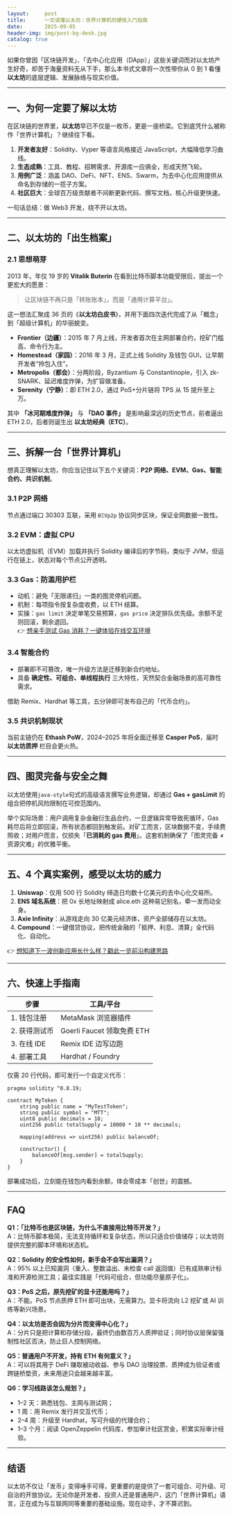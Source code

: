 ```yaml
---
layout:     post
title:      一文读懂以太坊：世界计算机的硬核入门指南
date:       2025-09-05
header-img: img/post-bg-desk.jpg
catalog: true
---
```


如果你曾因「区块链开发」、「去中心化应用（DApp）」这些关键词而对以太坊产生好奇，却苦于海量资料无从下手，那么本书式文章将一次性带你从 0 到 1 看懂**以太坊**的底层逻辑、发展脉络与现实价值。

---

## 一、为何一定要了解以太坊

在区块链的世界里，**以太坊**早已不仅是一枚币，更是一座桥梁。它到底凭什么被称作「世界计算机」？继续往下看。

1. **开发者友好**：Solidity、Vyper 等语言风格接近 JavaScript，大幅降低学习曲线。  
2. **生态成熟**：工具、教程、招聘需求、开源库一应俱全，形成天然飞轮。  
3. **用例广泛**：涵盖 DAO、DeFi、NFT、ENS、Swarm，为去中心化应用提供从命名到存储的一揽子方案。  
4. **社区巨大**：全球百万级贡献者不间断更新代码、撰写文档，核心升级更快速。

一句话总结：做 Web3 开发，绕不开以太坊。

---

## 二、以太坊的「出生档案」

### 2.1 思想萌芽

2013 年，年仅 19 岁的 **Vitalik Buterin** 在看到比特币脚本功能受限后，提出一个更宏大的愿景：  
> 让区块链不再只是「转账账本」，而是「通用计算平台」。

这一想法汇聚成 36 页的《**以太坊白皮书**》，并用下面四次迭代完成了从「概念」到「超级计算机」的华丽蜕变。

- **Frontier（边疆）**：2015 年 7 月上线，开发者首次在主网部署合约，挖矿门槛高、命令行为主。  
- **Homestead（家园）**：2016 年 3 月，正式上线 Solidity 及钱包 GUI，让早期开发者“拎包入住”。  
- **Metropolis（都会）**：分两阶段，Byzantium 与 Constantinople，引入 zk-SNARK、延迟难度炸弹，为扩容做准备。  
- **Serenity（宁静）**：即 ETH 2.0，通过 PoS+分片链将 TPS 从 15 提升至上万。

其中 **「冰河期难度炸弹」** 与 **「DAO 事件」** 是影响最深远的历史节点，前者逼出 ETH 2.0，后者则诞生出 **以太坊经典（ETC）**。

---

## 三、拆解一台「世界计算机」

想真正理解以太坊，你应当记住以下五个关键词：**P2P 网络、EVM、Gas、智能合约、共识机制**。

### 3.1 P2P 网络  
节点通过端口 30303 互联，采用 `ÐΞVp2p` 协议同步区块，保证全网数据一致性。

### 3.2 EVM：虚拟 CPU  
以太坊虚拟机（EVM）加载并执行 Solidity 编译后的字节码，类似于 JVM，但运行在链上，状态对每个节点公开透明。

### 3.3 Gas：防滥用护栏  
- 动机：避免「无限递归」一类的图灵停机问题。  
- 机制：每项指令按复杂度收费，以 ETH 结算。  
- 实操：`gas limit` 决定单笔交易预算，`gas price` 决定排队优先级。余额不足则回滚，剩余退回。  
👉 [想亲手测试 Gas 消耗？一键体验在线交互环境](https://okxdog.com/)

### 3.4 智能合约  
- 部署即不可篡改，唯一升级方法是迁移到新合约地址。  
- 具备 **确定性、可组合、单线程执行** 三大特性，天然契合金融场景的高可靠性需求。  

借助 Remix、Hardhat 等工具，五分钟即可发布自己的「代币合约」。

### 3.5 共识机制现状  
当前主链仍在 **Ethash PoW**，2024–2025 年将全面迁移至 **Casper PoS**，届时 **以太坊质押** 栏目会更火热。

---

## 四、图灵完备与安全之舞

以太坊使用`java-style`句式的高级语言撰写业务逻辑，却通过 **Gas + gasLimit** 的组合把停机风险限制在可控范围内。

举个实际场景：用户调用复杂金融衍生品合约，一旦逻辑异常导致死循环，Gas 耗尽后将立即回滚，所有状态都回到触发前。对矿工而言，区块数据不变，手续费照收；对用户而言，仅损失「**已消耗的 gas 费用**」。这套机制确保了「图灵完备 ≠ 资源灾难」的优雅平衡。

---

## 五、4 个真实案例，感受以太坊的威力

1. **Uniswap**：仅用 500 行 Solidity 缔造日均数十亿美元的去中心化交易所。  
2. **ENS 域名系统**：把 0x 长地址映射成 alice.eth 这种易记别名，牵一发而动全身。  
3. **Axie Infinity**：从游戏走向 30 亿美元经济体，资产全部储存在以太坊。  
4. **Compound**：一键借贷协议，把传统金融的「抵押、利息、清算」全代码化、自动化。

👉 [想知道下一波创新应用长什么样？戳此一览前沿构建思路](https://okxdog.com/)

---

## 六、快速上手指南

| 步骤 | 工具/平台 |
|---|---|
| 1. 钱包注册 | MetaMask 浏览器插件 |
| 2. 获得测试币 | Goerli Faucet 领取免费 ETH |
| 3. 在线 IDE | Remix IDE 边写边跑 |
| 4. 部署工具 | Hardhat / Foundry |

仅需 20 行代码，即可发行一个自定义代币：

```solidity
pragma solidity ^0.8.19;

contract MyToken {
    string public name = "MyTestToken";
    string public symbol = "MTT";
    uint8 public decimals = 18;
    uint256 public totalSupply = 10000 * 10 ** decimals;

    mapping(address => uint256) public balanceOf;

    constructor() {
        balanceOf[msg.sender] = totalSupply;
    }
}
```

部署成功后，立刻能在钱包内看到余额，体会零成本「创世」的震撼。

---

## FAQ

**Q1：「比特币也是区块链，为什么不直接用比特币开发？」**  
A：比特币脚本极简，无法支持循环和复杂状态，所以只适合价值储存；以太坊则提供完整的脚本环境和状态机。

**Q2：Solidity 的安全性如何，新手会不会写出漏洞？」**  
A：95% 以上已知漏洞（重入、整数溢出、未检查 call 返回值）已有成熟审计标准和开源检测工具；最佳实践是「代码可组合，但功能尽量原子化」。

**Q3：PoS 之后，原先挖矿的显卡还能用吗？」**  
A：不能。PoS 节点质押 ETH 即可出块，无需算力。显卡将流向 L2 挖矿或 AI 训练等新兴场景。

**Q4：以太坊是否会因为分片而变得中心化？」**  
A：分片只是把计算和存储分段，最终仍由数百万人质押验证；同时协议层保留强制性社区否决，防止巨人控制网络。

**Q5：普通用户不开发，持有 ETH 有何意义？」**  
A：可以将其用于 DeFi 赚取被动收益、参与 DAO 治理投票、质押成为验证者或跨链桥垫资，未来用途只会越来越丰富。

**Q6：学习线路该怎么规划？」**  
- 1–2 天：熟悉钱包、主网与测试网；  
- 1 周：用 Remix 发行并交互代币；  
- 2–4 周：升级至 Hardhat，写可升级的代理合约；  
- 1–3 个月：阅读 OpenZeppelin 代码库，参加审计社区赏金，积累实际审计经验。

---

## 结语

以太坊不仅让「发币」变得唾手可得，更重要的是提供了一套可组合、可升级、可自治的开放协议。无论你是开发者、投资人还是普通用户，这门「世界计算机」语言，正在成为与互联网同等重要的基础设施。现在动手，才不算迟到。